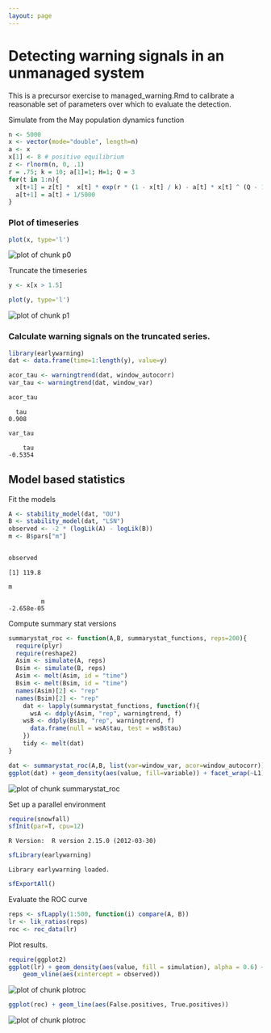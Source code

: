 ```yaml
---
layout: page
---
```







# Detecting warning signals in an unmanaged system 

This is a precursor exercise to managed_warning.Rmd to calibrate a reasonable set of parameters over which to evaluate the detection.  






Simulate from the May population dynamics function





```r
n <- 5000
x <- vector(mode="double", length=n)
a <- x
x[1] <- 8 # positive equilibrium
z <- rlnorm(n, 0, .1)
r = .75; k = 10; a[1]=1; H=1; Q = 3
for(t in 1:n){
  x[t+1] = z[t] *  x[t] * exp(r * (1 - x[t] / k) - a[t] * x[t] ^ (Q - 1) / (x[t] ^ Q + H ^ Q)) 
  a[t+1] = a[t] + 1/5000
}
```






### Plot of timeseries 



```r
plot(x, type='l')
```

![plot of chunk p0](http://farm8.staticflickr.com/7108/7853908652_4ba7454256_o.png) 


Truncate the timeseries 



```r
y <- x[x > 1.5]
```






```r
plot(y, type='l')
```

![plot of chunk p1](http://farm9.staticflickr.com/8303/7853908906_b8a9307171_o.png) 


### Calculate warning signals on the truncated series. 



```r
library(earlywarning)
dat <- data.frame(time=1:length(y), value=y)
```






```r
acor_tau <- warningtrend(dat, window_autocorr)
var_tau <- warningtrend(dat, window_var)

acor_tau
```

```
  tau 
0.908 
```

```r
var_tau
```

```
    tau 
-0.5354 
```




## Model based statistics


Fit the models



```r
A <- stability_model(dat, "OU")
B <- stability_model(dat, "LSN")
observed <- -2 * (logLik(A) - logLik(B))
m <- B$pars["m"]


observed
```

```
[1] 119.8
```

```r
m
```

```
         m 
-2.658e-05 
```






Compute summary stat versions



```r
summarystat_roc <- function(A,B, summarystat_functions, reps=200){
  require(plyr)
  require(reshape2)
  Asim <- simulate(A, reps)
  Bsim <- simulate(B, reps)
  Asim <- melt(Asim, id = "time")
  Bsim <- melt(Bsim, id = "time")
  names(Asim)[2] <- "rep"
  names(Bsim)[2] <- "rep"
	dat <- lapply(summarystat_functions, function(f){
	  wsA <- ddply(Asim, "rep", warningtrend, f)
  	wsB <- ddply(Bsim, "rep", warningtrend, f)
	  data.frame(null = wsA$tau, test = wsB$tau)
	})
	tidy <- melt(dat)
}

dat <- summarystat_roc(A,B, list(var=window_var, acor=window_autocorr))
ggplot(dat) + geom_density(aes(value, fill=variable)) + facet_wrap(~L1)
```

![plot of chunk summarystat_roc](http://farm9.staticflickr.com/8441/7853909040_3a772c536f_o.png) 





Set up a parallel environment



```r
require(snowfall)
sfInit(par=T, cpu=12)
```

```
R Version:  R version 2.15.0 (2012-03-30) 

```

```r
sfLibrary(earlywarning)
```

```
Library earlywarning loaded.
```

```r
sfExportAll() 
```




Evaluate the ROC curve



```r
reps <- sfLapply(1:500, function(i) compare(A, B))
lr <- lik_ratios(reps)
roc <- roc_data(lr)
```




Plot results.



```r
require(ggplot2)
ggplot(lr) + geom_density(aes(value, fill = simulation), alpha = 0.6) + 
    geom_vline(aes(xintercept = observed))
```

![plot of chunk plotroc](http://farm8.staticflickr.com/7108/7853909166_45ecb1af08_o.png) 

```r
ggplot(roc) + geom_line(aes(False.positives, True.positives))
```

![plot of chunk plotroc](http://farm9.staticflickr.com/8448/7853909274_32a730a48a_o.png) 



